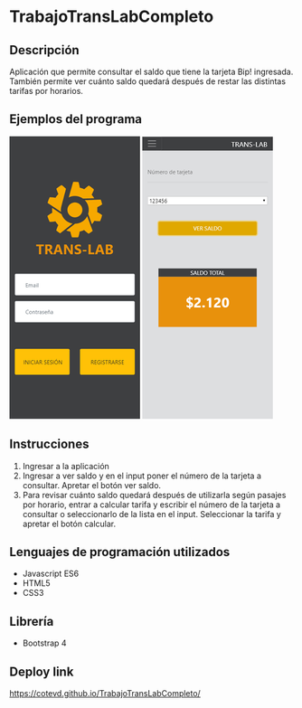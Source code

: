 # TrabajoTransLabCompleto
## Descripción
Aplicación que permite consultar el saldo que tiene la tarjeta Bip! ingresada. También permite ver cuánto saldo quedará después de restar las distintas tarifas por horarios.
## Ejemplos del programa
![imagen](https://github.com/CoteVD/TrabajoTransLabCompleto/blob/master/mobi.png)
![imagen](https://github.com/CoteVD/TrabajoTransLabCompleto/blob/master/mob2.png)
## Instrucciones
1. Ingresar a la aplicación
2. Ingresar a ver saldo y en el input poner el número de la tarjeta a consultar. Apretar el botón ver saldo.
3. Para revisar cuánto saldo quedará después de utilizarla según pasajes por horario, entrar a calcular tarifa y escribir el número de la tarjeta a consultar o seleccionarlo de la lista en el input. Seleccionar la tarifa y apretar el botón calcular.
## Lenguajes de programación utilizados
* Javascript ES6
* HTML5
* CSS3
## Librería
* Bootstrap 4
## Deploy link
https://cotevd.github.io/TrabajoTransLabCompleto/

